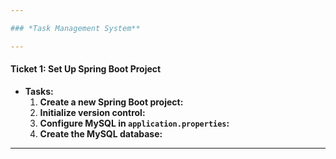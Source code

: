 ```yaml
---

### *Task Management System**

---
```


#### **Ticket 1: Set Up Spring Boot Project**

- **Tasks:**
  1. **Create a new Spring Boot project:**     
  2. **Initialize version control:**
  3. **Configure MySQL in `application.properties`:**    
  4. **Create the MySQL database:**
   

---
